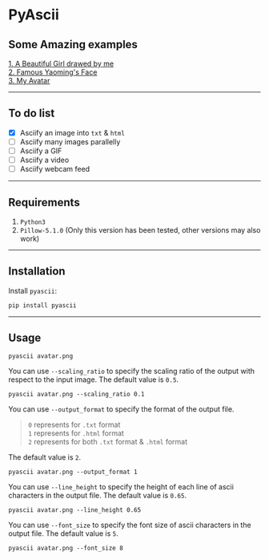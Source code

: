 # PyAscii

## Some Amazing examples
[1. A Beautiful Girl drawed by me](http://zhoudaxia.eu/PyAscii/examples/test1.html)  
[2. Famous Yaoming's Face](http://zhoudaxia.eu/PyAscii/examples/yaoming.html)  
[3. My Avatar](http://zhoudaxia.eu/PyAscii/examples/avatar.html)

---
## To do list
- [x] Asciify an image into `txt` & `html`
- [ ] Asciify many images parallelly
- [ ] Asciify a GIF
- [ ] Asciify a video
- [ ] Asciify webcam feed

---
## Requirements
1. `Python3`
2. `Pillow-5.1.0` (Only this version has been tested, other versions may also work)

---
## Installation
Install `pyascii`:

```bash
pip install pyascii
```

---

## Usage
```
pyascii avatar.png
```
You can use `--scaling_ratio` to specify the scaling ratio of the output with respect to the input image. The default value is `0.5`.  
```
pyascii avatar.png --scaling_ratio 0.1
```

You can use `--output_format` to specify the format of the output file.  
>`0` represents for `.txt` format  
`1` represents for `.html` format  
`2` represents for both `.txt` format & `.html` format

The default value is `2`.
```
pyascii avatar.png --output_format 1
```

You can use `--line_height` to specify the height of each line of ascii characters in the output file. The default value is `0.65`.
```
pyascii avatar.png --line_height 0.65
```

You can use `--font_size` to specify the font size of ascii characters in the output file. The default value is `5`.
```
pyascii avatar.png --font_size 8
```
